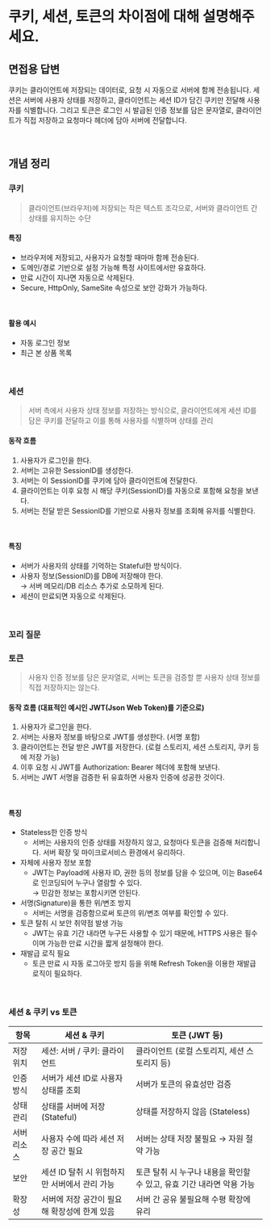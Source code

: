 # 쿠키, 세션, 토큰의 차이점에 대해 설명해주세요.
## 면접용 답변
쿠키는 클라이언트에 저장되는 데이터로, 요청 시 자동으로 서버에 함께 전송됩니다.
세션은 서버에 사용자 상태를 저장하고, 클라이언트는 세션 ID가 담긴 쿠키만 전달해 사용자를 식별합니다.
그리고 토큰은 로그인 시 발급된 인증 정보를 담은 문자열로, 클라이언트가 직접 저장하고 요청마다 헤더에 담아 서버에 전달합니다.

<br>

## 개념 정리
### 쿠키
> 클라이언트(브라우저)에 저장되는 작은 텍스트 조각으로, 서버와 클라이언트 간 상태를 유지하는 수단

#### 특징
- 브라우저에 저장되고, 사용자가 요청할 때마마 함께 전송된다.
- 도메인/경로 기반으로 설정 가능해 특정 사이트에서만 유효하다.
- 만료 시간이 지나면 자동으로 삭제된다.
- Secure, HttpOnly, SameSite 속성으로 보안 강화가 가능하다.

<br>

#### 활용 예시
- 자동 로그인 정보
- 최근 본 상품 목록

<br>

### 세션
> 서버 측에서 사용자 상태 정보를 저장하는 방식으로, 클라이언트에게 세션 ID를 담은 쿠키를 전달하고 이를 통해 사용자를 식별하며 상태를 관리

#### 동작 흐름
1. 사용자가 로그인을 한다.
2. 서버는 고유한 SessionID를 생성한다.
3. 서버는 이 SessionID를 쿠키에 담아 클라이언트에 전달한다.
4. 클라이언트는 이후 요청 시 해당 쿠키(SessionID)를 자동으로 포함해 요청을 보낸다.
5. 서버는 전달 받은 SessionID를 기반으로 사용자 정보를 조회해 유저를 식별한다.
<br>

#### 특징
- 서버가 사용자의 상태를 기억하는 Stateful한 방식이다.
- 사용자 정보(SessionID)를 DB에 저장해야 한다. <br>
  → 서버 메모리/DB 리소스 추가로 소모하게 된다.
- 세션이 만료되면 자동으로 삭제된다.

<br>

### 꼬리 질문


### 토큰
> 사용자 인증 정보를 담은 문자열로, 서버는 토큰을 검증할 뿐 사용자 상태 정보를 직접 저장하지는 않는다.

#### 동작 흐름 (대표적인 예시인 JWT(Json Web Token)를 기준으로)
1. 사용자가 로그인을 한다.
2. 서버는 사용자 정보를 바탕으로 JWT를 생성한다. (서명 포함)
3. 클라이언트는 전달 받은 JWT를 저장한다. (로컬 스토리지, 세션 스토리지, 쿠키 등에 저장 가능)
4. 이후 요청 시 JWT를 Authorization: Bearer <token> 헤더에 포함해 보낸다.
5. 서버는 JWT 서명을 검증한 뒤 유효하면 사용자 인증에 성공한 것이다.

<br>

#### 특징
- Stateless한 인증 방식
  - 서버는 사용자의 인증 상태를 저장하지 않고, 요청마다 토큰을 검증해 처리합니다. 서버 확장 및 마이크로서비스 환경에서 유리하다.
- 자체에 사용자 정보 포함
  - JWT는 Payload에 사용자 ID, 권한 등의 정보를 담을 수 있으며, 이는 Base64로 인코딩되어 누구나 열람할 수 있다. <br>
   → 민감한 정보는 포함시키면 안된다.
- 서명(Signature)을 통한 위/변조 방지
  - 서버는 서명을 검증함으로써 토큰의 위/변조 여부를 확인할 수 있다.
- 토큰 탈취 시 보안 취약점 발생 가능
  - JWT는 유효 기간 내라면 누구든 사용할 수 있기 때문에, HTTPS 사용은 필수이며 가능한 만료 시간을 짧게 설정해야 한다.
- 재발급 로직 필요
  - 토큰 만료 시 자동 로그아웃 방지 등을 위해 Refresh Token을 이용한 재발급 로직이 필요하다.

<br>

### 세션 & 쿠키 vs 토큰

| 항목           | 세션 & 쿠키                                  | 토큰 (JWT 등)                              |
|----------------|-----------------------------------------------|---------------------------------------------|
| 저장 위치      | 세션: 서버 / 쿠키: 클라이언트                | 클라이언트 (로컬 스토리지, 세션 스토리지 등) |
| 인증 방식      | 서버가 세션 ID로 사용자 상태를 조회          | 서버가 토큰의 유효성만 검증                 |
| 상태 관리      | 상태를 서버에 저장 (Stateful)                | 상태를 저장하지 않음 (Stateless)            |
| 서버 리소스     | 사용자 수에 따라 세션 저장 공간 필요          | 서버는 상태 저장 불필요 → 자원 절약 가능     |
| 보안           | 세션 ID 탈취 시 위험하지만 서버에서 관리 가능 | 토큰 탈취 시 누구나 내용을 확인할 수 있고, 유효 기간 내라면 악용 가능   |
| 확장성         | 서버에 저장 공간이 필요해 확장성에 한계 있음  | 서버 간 공유 불필요해 수평 확장에 유리       |
